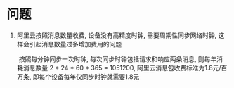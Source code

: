 # 问题

1. 阿里云按照消息数量收费, 设备没有高精度时钟, 需要周期性同步网络时钟, 这样会引起消息数量过多增加费用的问题

   ​	按照每分钟同步一次时钟, 每次同步时钟包括请求和响应两条消息, 则每年消耗消息数量 2 * 24 * 60 * 365  = 1051200, 阿里云消息包收费标准为1.8元/百万条, 即每个设备每年仅同步时钟就需要1.8元

